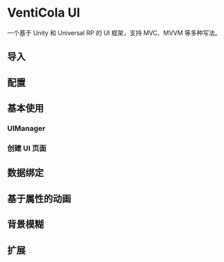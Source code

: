 # VentiCola UI

一个基于 Unity 和 Universal RP 的 UI 框架，支持 MVC、MVVM 等多种写法。

## 导入

## 配置

## 基本使用

### UIManager

### 创建 UI 页面

## 数据绑定

## 基于属性的动画

## 背景模糊

## 扩展
